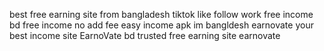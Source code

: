 best free earning site from bangladesh
tiktok like follow work 
free income 
bd free income no add fee
easy income apk im bangldesh 
earnovate your best income site
EarnoVate 
bd trusted free earning site earnovate 
